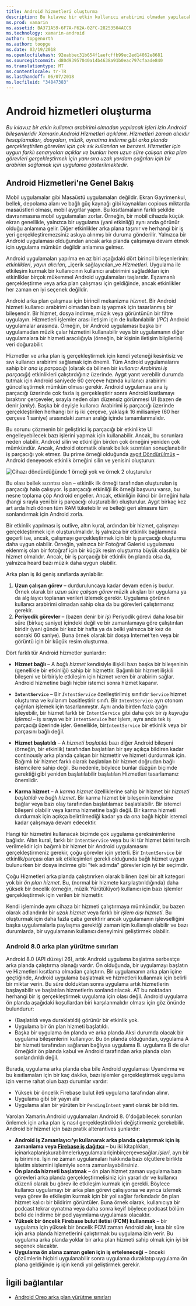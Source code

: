 ```yaml
---
title: Android hizmetleri oluşturma
description: Bu kılavuz bir etkin kullanıcı arabirimi olmadan yapılacak işleri izin Android bileşenleridir Xamarin.Android Hizmetleri açıklanır. Hizmetleri zaman alıcıdır hesaplamaları, dosyaları, müzik, oynatma indirme gibi arka planda gerçekleştirilen görevleri için çok sık kullanılan ve benzeri. Hizmetler için uygun farklı senaryoları açıklar ve bunları hem uzun süre çalışan arka plan görevleri gerçekleştirmek için yanı sıra uzak yordam çağrıları için bir arabirim sağlamak için uygulama gösterilmektedir.
ms.prod: xamarin
ms.assetid: BA371A59-6F7A-F62A-02FC-28253504ACC9
ms.technology: xamarin-android
author: topgenorth
ms.author: toopge
ms.date: 03/19/2018
ms.openlocfilehash: 92eabbec31b654f1aefcffb99ec2ed14062e8681
ms.sourcegitcommit: d80d93957040a14b4638a91b0eac797cfaade840
ms.translationtype: MT
ms.contentlocale: tr-TR
ms.lasthandoff: 06/07/2018
ms.locfileid: "34847383"
---
```

# <a name="creating-android-services"></a>Android hizmetleri oluşturma

_Bu kılavuz bir etkin kullanıcı arabirimi olmadan yapılacak işleri izin Android bileşenleridir Xamarin.Android Hizmetleri açıklanır. Hizmetleri zaman alıcıdır hesaplamaları, dosyaları, müzik, oynatma indirme gibi arka planda gerçekleştirilen görevleri için çok sık kullanılan ve benzeri. Hizmetler için uygun farklı senaryoları açıklar ve bunları hem uzun süre çalışan arka plan görevleri gerçekleştirmek için yanı sıra uzak yordam çağrıları için bir arabirim sağlamak için uygulama gösterilmektedir._

## <a name="android-services-overview"></a>Android Hizmetleri'ne Genel Bakış

Mobil uygulamalar gibi Masaüstü uygulamaları değildir. Ekran Gayrimenkul, bellek, depolama alanı ve bağlı güç kaynağı gibi kaynakları copious miktarda masaüstleri olması, mobil aygıtlar yapın. Bu kısıtlamaların farklı şekilde davranmasına mobil uygulamaları zorlar. Örneğin, bir mobil cihazda küçük ekran genellikle, yalnızca bir uygulama (yani etkinliği) aynı anda görünür olduğu anlamına gelir. Diğer etkinlikler arka plana taşınır ve herhangi bir iş yeri gerçekleştiremezsiniz askıya alınmış bir duruma gönderilir. Yalnızca bir Android uygulaması olduğundan ancak arka planda çalışmaya devam etmek için uygulama mümkün değildir anlamına gelmez. 

Android uygulamaları yapılma en az biri aşağıdaki dört birincil bileşenlerinin: _etkinlikleri_, _yayın alıcıları_, _içerik sağlayıcıları_ve _Hizmetleri_. Uygulama ile etkileşim kurmak bir kullanıcının kullanıcı arabirimini sağladıkları için etkinlikler birçok mükemmel Android uygulamaları taşlarıdır. Eşzamanlı gerçekleştirme veya arka plan çalışması için geldiğinde, ancak etkinlikler her zaman en iyi seçenek değildir.
 
Android arka plan çalışması için birincil mekanizma _hizmet_. Bir Android hizmeti kullanıcı arabirimi olmadan bazı iş yapmak için tasarlanmış bir bileşendir. Bir hizmet, dosya indirme, müzik veya görüntünün bir filtre uygulayın. Hizmetleri işlemler arası iletişim için de kullanılabilir (_IPC_) Android uygulamalar arasında. Örneğin, bir Android uygulaması başka bir uygulamadan müzik çalar hizmetini kullanabilir veya bir uygulamanın diğer uygulamalara bir hizmeti aracılığıyla (örneğin, bir kişinin iletişim bilgilerini) veri doğurabilir. 

Hizmetler ve arka plan iş gerçekleştirmek için kendi yeteneği kesintisiz ve sıvı kullanıcı arabirimi sağlamak için önemli. Tüm Android uygulamalarını sahip bir _ana iş parçacığı_ (olarak da bilinen bir _kullanıcı Arabirimi iş parçacığı_) etkinlikleri çalıştırdığınız üzerinde. Aygıt yanıt verebilir durumda tutmak için Android saniyede 60 çerçeve hızında kullanıcı arabirimi güncelleştirmek mümkün olması gerekir. Android uygulaması ana iş parçacığı üzerinde çok fazla iş gerçekleştirir sonra Android kısıtlamayı bıraktırır çerçeveler, sırayla neden olan düzensiz görünmesi UI (bazen de denir _janky_). Başka bir deyişle kullanıcı Arabirimi iş parçacığı üzerinde gerçekleştirilen herhangi bir iş iki çerçeve, yaklaşık 16 milisaniye (60 her çerçeve 1 saniye) arasındaki zaman aralığı içinde tamamlanmalıdır. 

Bu sorunu çözmenin bir geliştirici iş parçacığı bir etkinlikte UI engelleyebilecek bazı işlerini yapmak için kullanabilir. Ancak, bu sorunlara neden olabilir. Android silin ve etkinliğin birden çok örneğini yeniden çok mümkündür. Ancak, Android otomatik olarak bellek sızıntıları sonuçlanabilir iş parçacığı yok etmez. Bu prime örneği olduğunda [aygıt Döndürülmüş](~/android/app-fundamentals/handling-rotation.md) &ndash; Android deneyecek etkinlik örneğini silin ve yenisini oluşturun:

![Cihazı döndürdüğünde 1 örneği yok ve örnek 2 oluşturulur](images/image-01.png)

Bu olası bellek sızıntısı olan &ndash; etkinlik ilk örneği tarafından oluşturulan iş parçacığı hala çalışıyor. İş parçacığı etkinliği ilk örneği başvuru varsa, bu nesne toplama çöp Android engeller. Ancak, etkinliğin ikinci bir örneğini hala (hangi sırayla yeni bir iş parçacığı oluşturabilir) oluşturulur. Aygıt birkaç kez art arda hızlı dönen tüm RAM tüketebilir ve belleği geri almasını tüm sonlandırmak için Android zorla.

Bir etkinlik yapılması iş outlive, altın kural, ardından bir hizmet, çalışmayı gerçekleştirmek için oluşturulmalıdır. İş yalnızca bir etkinlik bağlamında geçerli ise, ancak, çalışmayı gerçekleştirmek için bir iş parçacığı oluşturma daha uygun olabilir. Örneğin, yalnızca bir Fotoğraf Galerisi uygulaması eklenmiş olan bir fotoğraf için bir küçük resim oluşturma büyük olasılıkla bir hizmet olmalıdır. Ancak, bir iş parçacığı bir etkinlik ön planda olsa da, yalnızca heard bazı müzik daha uygun olabilir.

Arka plan iş iki geniş sınıflarda ayrılabilir:

1. **Uzun çalışan görev** &ndash; durduruluncaya kadar devam eden iş budur. Örnek olarak bir _uzun süre çalışan görev_ müzik akışları bir uygulama ya da algılayıcı toplanan verileri izlemek gerekir. Uygulama görünen kullanıcı arabirimi olmadan sahip olsa da bu görevleri çalıştırmanız gerekir.
2. **Periyodik görevler** &ndash; (bazen denir bir _iş_) Periyodik görevi daha kısa bir süre (birkaç saniye) içindeki değil ve bir zamanlamaya göre çalıştırılan biridir (yani günde bir kez bir hafta ya da belki yalnızca bir kez de sonraki 60 saniye). Buna örnek olarak bir dosya Internet'ten veya bir görüntü için bir küçük resim oluşturma.

Dört farklı tür Android hizmetler şunlardır:

* **Hizmet bağlı** &ndash; A _bağlı hizmet_ kendisiyle ilişkili bazı başka bir bileşeninin (genellikle bir etkinliği) sahip bir hizmettir. Bağımlı bir hizmet ilişkili bileşeni ve birbiriyle etkileşim için hizmet veren bir arabirim sağlar. Android hizmetine bağlı hiçbir istemci sonra hizmet kapanır. 

* **`IntentService`** &ndash; Bir _`IntentService`_ özelleştirilmiş sınıfıdır `Service` hizmet oluşturma ve kullanım basitleştirir sınıfı. Bir `IntentService` ayrı otonom çağrıları işlemek için tasarlanmıştır. Aynı anda birden fazla çağrı işleyebilir, bir hizmet farklı bir `IntentService` gibi daha çok bir _iş kuyruğu İşlemci_ &ndash; iş sıraya ve bir `IntentService` her işlem, aynı anda tek iş parçacığı üzerinde işler. Genellikle, bir`IntentService` bir etkinlik veya bir parçasını bağlı değil. 

* **Hizmet başlatıldı** &ndash; A _hizmeti başlatıldı_ bazı diğer Android bileşeni (örneğin, bir etkinlik) tarafından başlatılan bir şey açıkça bildiren kadar continously arka planda çalışan bir hizmettir ve hizmeti durdurmak için. Bağımlı bir hizmet farklı olarak başlatılan bir hizmet doğrudan bağlı istemcilere sahip değil. Bu nedenle, böylece bunlar düzgün biçimde gerektiği gibi yeniden başlatılabilir başlatılan Hizmetleri tasarlamanız önemlidir.

* **Karma hizmet** &ndash; A _karma hizmet_ özelliklerine sahip bir hizmet bir _hizmeti başlatıldı_ ve _bağlı hizmet_. Bir karma hizmet bir bileşenin kendisine bağlar veya bazı olay tarafından başlatılamaz başlatılabilir. Bir istemci bileşeni olabilir veya karma hizmetine bağlı değil. Bir karma hizmeti durdurmak için açıkça belirtilmediği kadar ya da ona bağlı hiçbir istemci kadar çalışmaya devam edecektir.

Hangi tür hizmetini kullanacak biçimde çok uygulama gereksinimlerine bağlıdır. Altın kural, farklı bir `IntentService` veya bu iki tür hizmet birini tercih verilmelidir için bağımlı bir hizmet bir Android uygulamasını gerçekleştirmeniz gerekir, çoğu görevler için yeterli. Bir `IntentService` bir etkinlik/parçası olan sık etkileşimleri gerekli olduğunda bağlı hizmet uygun bulunurken bir dosya indirme gibi "tek adımda" görevler için iyi bir seçimdir. 

Çoğu Hizmetleri arka planda çalıştırırken olarak bilinen özel bir alt kategori yok bir _ön plan hizmet_. Bu, (normal bir hizmete karşılaştırıldığında) daha yüksek bir öncelik (örneğin, müzik Yürütülüyor) kullanıcı için bazı işlemler gerçekleştirmek için verilen bir hizmettir. 

Kendi işleminde aynı cihaza bir hizmeti çalıştırmaya mümkündür, bu bazen olarak adlandırılır bir _uzak hizmet_ veya farklı bir _işlem dışı hizmeti_. Bu oluşturmak için daha fazla çaba gerektirir ancak uygulamanın işlevselliğini başka uygulamalarla paylaşma gerektiği zaman için kullanışlı olabilir ve bazı durumlarda, bir uygulamanın kullanıcı deneyimini geliştirmek olabilir. 

### <a name="background-execution-limits-in-android-80"></a>Android 8.0 arka plan yürütme sınırları

Android 8.0 (API düzeyi 26), artık Android uygulama başlatma serbestçe arka planda çalıştırma olanağı vardır. Ön olduğunda, bir uygulamayı başlatın ve Hizmetleri kısıtlama olmadan çalıştırın. Bir uygulamanın arka plan içine geçtiğinde, Android uygulama başlatmak ve hizmetleri kullanmak için belirli bir miktar verin. Bu süre dolduktan sonra uygulama artık hizmetlerin başlayabilir ve başlatılan hizmetlerin sonlandırılacak. AT bu noktadan herhangi bir iş gerçekleştirmek uygulama için olası değil. Android uygulama ön planda aşağıdaki koşullardan biri karşılanmalıdır olması için göz önünde bulundurur:

* (Başlatıldı veya duraklatıldı) görünür bir etkinlik yok.
* Uygulama bir ön plan hizmeti başlatıldı.
* Başka bir uygulama ön planda ve arka planda Aksi durumda olacak bir uygulama bileşenlerini kullanıyor. Bu ön planda olduğundan, uygulama A bir hizmeti tarafından sağlanan bağlıysa uygulama B. uygulama B de olur örneğidir ön planda kabul ve Android tarafından arka planda olan sonlandırıldı değil.

Burada, uygulama arka planda olsa bile Android uygulaması Uyandırma ve bu kısıtlamaları için bir kaç dakika, bazı işlemler gerçekleştirmek uygulama izin verme rahat olun bazı durumlar vardır:
* Yüksek bir öncelik Firebase bulut ileti uygulama tarafından alınır.
* Uygulama gibi bir yayın alır 
* Uygulama alan bir yürüten bir `PendingIntent` yanıt olarak bir bildirim.

Varolan Xamarin.Android uygulamaları Android 8. 0'doğabilecek sorunları önlemek için arka plan iş nasıl gerçekleştirdikleri değiştirmeniz gerekebilir. Android bir hizmet için bazı pratik alterantives şunlardır:

* **Android iş Zamanlayıcı'yı kullanarak arka planda çalıştırmak için iş zamanlama veya [Firebase iş dağıtıcı](~/android/platform/firebase-job-dispatcher.md)**  &ndash; bu iki kitaplıkları, içinarkaplanişkurabilmeleriuygulamalariçinbirçerçevesağlar._işleri_, ayrı bir iş birimine. İşin ne zaman uygulamaları hakkında bazı ölçütlere birlikte işletim sistemini işlemiyle sonra zamanlayabilirsiniz.
* **Ön planda hizmeti başlatmak** &ndash; ön plan hizmet zaman uygulama bazı görevleri arka planda gerçekleştirmelisiniz için yararlıdır ve kullanıcı düzenli olarak bu görev ile etkileşim kurmak için gerekli. Böylece kullanıcı uygulamayı bir arka plan görevi çalışıyorsa ve ayrıca izlemek veya görev ile etkileşim kurmak için bir yol sağlar farkındadır ön plan hizmet kalıcı bir bildirim görüntüler. Buna örnek olarak, kullanıcıya bir podcast tekrar oynatma veya daha sonra keyif böylece podcast bölüm belki de indirme bir pod yayımlama uygulaması olacaktır. 
* **Yüksek bir öncelik Firebase bulut iletisi (FCM) kullanmak** &ndash; bir uygulama için yüksek bir öncelik FCM zaman Android alır, kısa bir süre için arka planda hizmetlerini çalıştırmak bu uygulama izin verir. Bu uygulama arka planda yoklar bir arka plan hizmeti sahip olmak için iyi bir seçenek olacaktır. 
* **Uygulama ön alana zaman gelen için iş erteleneceği** &ndash; önceki çözümlerin hiçbiri uygulanabilir sonra uygulama duraklatıp uygulama ön plana geldiğinde iş için kendi yol geliştirmek gerekir.

## <a name="related-links"></a>İlgili bağlantılar

* [Android Oreo arka plan yürütme sınırları](https://www.youtube.com/watch?v=Pumf_4yjTMc)
